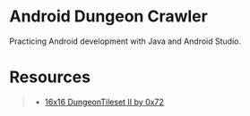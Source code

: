 # Android Dungeon Crawler
Practicing Android development with Java and Android Studio.

# Resources
>- [16x16 DungeonTileset II by 0x72](https://0x72.itch.io/dungeontileset-ii)

